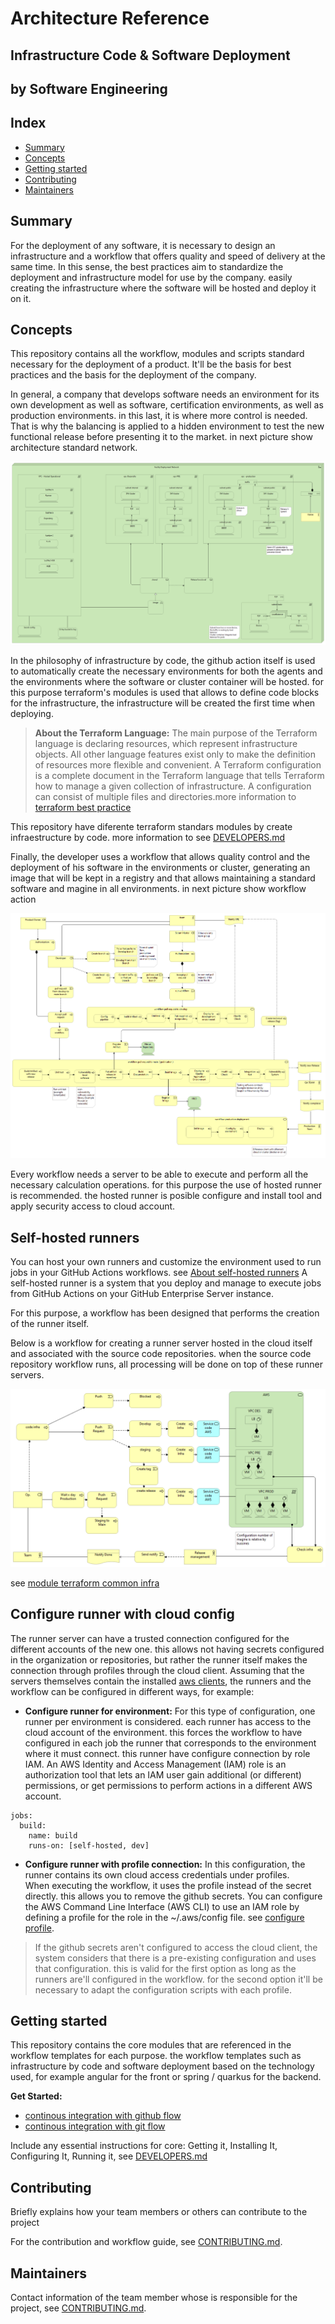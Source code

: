 # Architecture Reference 
## Infrastructure Code & Software Deployment
## by Software Engineering

Index
----
- [Summary](#Summary)
- [Concepts](#Concepts)
- [Getting started](#Getting-started)
- [Contributing](#Contributing)
- [Maintainers](#Maintainers)


Summary
---
For the deployment of any software, it is necessary to design an infrastructure and a workflow that offers quality and speed of delivery at the same time. In this sense, the best practices aim to standardize the deployment and infrastructure model for use by the company. easily creating the infrastructure where the software will be hosted and deploy it on it.

Concepts
---
This repository contains all the workflow, modules and scripts standard necessary for the deployment of a product. 
It'll be the basis for best practices and the basis for the deployment of the company.

In general, a company that develops software needs an environment for its own development as well as software, certification environments, as well as production environments. in this last, it is where more control is needed.
That is why the balancing is applied to a hidden environment to test the new functional release before presenting it to the market. in next picture show architecture standard network.

![Network Environment](./images/docs/project-template/vpc-network.png) 

In the philosophy of infrastructure by code, the github action itself is used to automatically create the necessary environments for both the agents and the environments where the software or cluster container will be hosted. 
for this purpose terraform's modules is used that allows to define code blocks for the infrastructure, the infrastructure will be created the first time when deploying.

>**About the Terraform Language:** The main purpose of the Terraform language is declaring resources, which represent infrastructure objects. All other language features exist only to make the definition of resources more flexible and convenient.
A Terraform configuration is a complete document in the Terraform language that tells Terraform how to manage a given collection of infrastructure. A configuration can consist of multiple files and directories.more information to [terraform best practice](https://github.com/Iberia-Ent/software-engineering--best-practices--iac--terraform--documentation)

This repository have diferente terraform standars modules by create infraestructure by code. more information to see [DEVELOPERS.md](./DEVELOPERS.md)

Finally, the developer uses a workflow that allows quality control and the deployment of his software in the environments or cluster, generating an image that will be kept in a registry and that allows maintaining a standard software and magine in all environments. 
in next picture show workflow action

![Deploy software](./images/docs/project-template/DeveloperFlow.png)

Every workflow needs a server to be able to execute and perform all the necessary calculation operations. for this purpose the use of hosted runner is recommended. the hosted runner is posible configure and install tool and apply security access to cloud account. 

Self-hosted runners
---
You can host your own runners and customize the environment used to run jobs in your GitHub Actions workflows. see [About self-hosted runners](https://docs.github.com/en/enterprise-server@3.3/actions/hosting-your-own-runners/about-self-hosted-runners) 
A self-hosted runner is a system that you deploy and manage to execute jobs from GitHub Actions on your GitHub Enterprise Server instance.

For this purpose, a workflow has been designed that performs the creation of the runner itself.

Below is a workflow for creating a runner server hosted in the cloud itself and associated with the source code repositories. when the source code repository workflow runs, all processing will be done on top of these runner servers.

![runner installed](./images/docs/project-template/Deployment-Infrastructure.png)

see [module terraform common infra]( https://github.com/Iberia-Ent/software-engineering--deployments-sdlc-common--infra)

## Configure runner with cloud config
The runner server can have a trusted connection configured for the different accounts of the new one. this allows not having secrets configured in the organization or repositories, but rather the runner itself makes the connection through profiles through the cloud client. 
Assuming that the servers themselves contain the installed [aws clients](https://docs.aws.amazon.com/cli/latest/userguide/getting-started-install.html), the runners and the workflow can be configured in different ways, for example:

- **Configure runner for environment:** For this type of configuration, one runner per environment is considered. each runner has access to the cloud account of the environment. this forces the workflow to have configured in each job the runner that corresponds to the environment where it must connect. this runner have configure connection by role IAM. An AWS Identity and Access Management (IAM) role is an authorization tool that lets an IAM user gain additional (or different) permissions, or get permissions to perform actions in a different AWS account. 
````
jobs:
  build:
    name: build
    runs-on: [self-hosted, dev]
````
- **Configure runner with profile connection:** In this configuration, the runner contains its own cloud access credentials under profiles.  
When executing the workflow, it uses the profile instead of the secret directly. this allows you to remove the github secrets.  You can configure the AWS Command Line Interface (AWS CLI) to use an IAM role by defining a profile for the role in the ~/.aws/config file. see [configure profile]( https://docs.aws.amazon.com/cli/latest/userguide/cli-configure-files.html).

>If the github secrets aren't configured to access the cloud client, the system considers that there is a pre-existing configuration and uses that configuration. this is valid for the first option as long as the runners are'll configured in the workflow. for the second option it'll be necessary to adapt the configuration scripts with each profile.

Getting started
---
This repository contains the core modules that are referenced in the workflow templates for each purpose.
the workflow templates such as infrastructure by code and software deployment based on the technology used, for example angular for the front or spring / quarkus for the backend.

**Get Started:**
- [continous integration with github flow](https://github.com/Iberia-Ent/software-engineering--getting-started--github--flow)
- [continous integration with git flow](https://github.com/Iberia-Ent/software-engineering--getting-started--git--flow)

Include any essential instructions for core: Getting it, Installing It, Configuring It, Running it, see [DEVELOPERS.md](./DEVELOPERS.md)

Contributing
---
Briefly explains how your team members or others can contribute to the project

For the contribution and workflow guide, see [CONTRIBUTING.md](./CONTRIBUTING.md).

Maintainers
---
Contact information of the team member whose is responsible for the project, see [CONTRIBUTING.md](./CONTRIBUTING.md).
